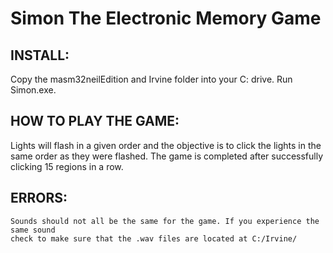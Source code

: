 # Simon The Electronic Memory Game 

## INSTALL:
  Copy the masm32neilEdition and Irvine folder into your C: drive.
  Run Simon.exe.

## HOW TO PLAY THE GAME:
  Lights will flash in a given order and the objective is to click the lights in the same order as they were flashed. 
  The game is completed after successfully clicking 15 regions in a row.
  
## ERRORS:
    Sounds should not all be the same for the game. If you experience the same sound
    check to make sure that the .wav files are located at C:/Irvine/
